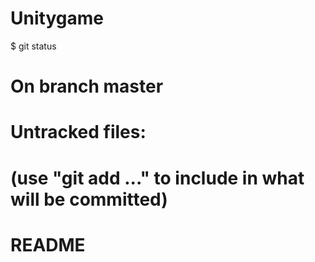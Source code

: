 # Unitygame
$ git status
# On branch master
# Untracked files:
#   (use "git add <file>..." to include in what will be committed)
#
#   README
